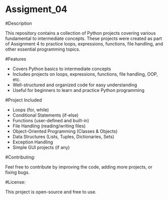 # Assigment_04

#Description

This repository contains a collection of Python projects covering various fundamental to intermediate concepts. These projects were created as part of Assignment 4 to practice loops, expressions, functions, file handling, and other essential programming topics.

#Features
- Covers Python basics to intermediate concepts
- Includes projects on loops, expressions, functions, file handling, OOP, etc.
- Well-structured and organized code for easy understanding
- Useful for beginners to learn and practice Python programming

#Project Included
- Loops (for, while)
- Conditional Statements (if-else)
- Functions (user-defined and built-in)
- File Handling (reading/writing files)
- Object-Oriented Programming (Classes & Objects)
- Data Structures (Lists, Tuples, Dictionaries, Sets)
- Exception Handling
- Simple GUI projects (if any)

#Contributing: 

Feel free to contribute by improving the code, adding more projects, or fixing bugs.

#License: 

This project is open-source and free to use.
